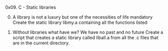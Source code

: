 0x09. C - Static libraries

0. A library is not a luxury but one of the necessities of life
mandatory
Create the static library libmy.a containing all the functions listed

1. Without libraries what have we? We have no past and no future
Create a script that creates a static library called liball.a from all the .c files that are in the current directory.
